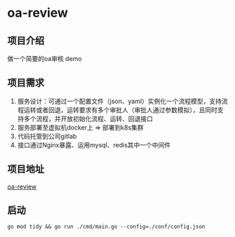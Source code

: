 # oa-review

## 项目介绍
做一个简要的oa审核 demo

## 项目需求
1. 服务设计：可通过一个配置文件（json、yaml）实例化一个流程模型，支持流程运转或者回退，运转要求有多个审批人（审批人通过参数模拟），且同时支持多个流程，并开放初始化流程、运转、回退接口
2. 服务部署至虚拟机docker上 => 部署到k8s集群
3. 代码托管到公司gitlab
4. 接口通过Nginx暴露、运用mysql、redis其中一个中间件

## 项目地址
[oa-review](https://gitlab.moresec.cn/mozezhao/oa-review)

## 启动
```
go mod tidy && go run ./cmd/main.go --config=./conf/config.json
```